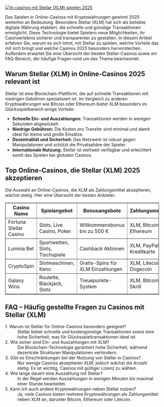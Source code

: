 [![In casinos mit Stellar (XLM) spielen 2025](https://123-caf.pages.dev/gitsignup.png)](https://vrmoo.ru/Bt82HjjY)

<p>Das Spielen in Online-Casinos mit Kryptowährungen gewinnt 2025 weiterhin an Bedeutung. Besonders Stellar (XLM) hat sich als beliebte digitale Währung etabliert, die schnelle und günstige Transaktionen ermöglicht. Diese Technologie bietet Spielern neue Möglichkeiten, ihr Casinoerlebnis sicherer und transparenter zu gestalten. In diesem Artikel erfahren Sie, warum es sich lohnt, mit Stellar zu spielen, welche Vorteile das mit sich bringt und welche Casinos 2025 besonders hervorstechen. Außerdem erwartet Sie eine Übersicht der besten Stellar-Casinos sowie ein FAQ-Bereich, der häufige Fragen rund um das Thema beantwortet.</p>  <h2>Warum Stellar (XLM) in Online-Casinos 2025 relevant ist</h2> <p>Stellar ist eine Blockchain-Plattform, die auf schnelle Transaktionen mit niedrigen Gebühren spezialisiert ist. Im Vergleich zu anderen Kryptowährungen wie Bitcoin oder Ethereum bietet XLM besonders im Glücksspielbereich einige Vorteile:</p> <ul> <li><strong>Schnelle Ein- und Auszahlungen:</strong> Transaktionen werden in wenigen Sekunden abgewickelt.</li> <li><strong>Niedrige Gebühren:</strong> Die Kosten pro Transfer sind minimal und damit ideal für kleine und große Einsätze.</li> <li><strong>Dezentralität und Sicherheit:</strong> Das Netzwerk ist robust gegen Manipulationen und schützt die Privatsphäre der Spieler.</li> <li><strong>Internationale Nutzung:</strong> Stellar ist weltweit verfügbar und erleichtert somit das Spielen bei globalen Casinos.</li> </ul>  <h2>Top Online-Casinos, die Stellar (XLM) 2025 akzeptieren</h2> <p>Die Auswahl an Online-Casinos, die XLM als Zahlungsmittel akzeptieren, wächst stetig. Hier eine Übersicht der besten Anbieter:</p>  <table border="1" cellpadding="8" cellspacing="0"> <thead> <tr> <th>Casino Name</th> <th>Spielangebot</th> <th>Bonusangebote</th> <th>Zahlungsmethoden</th> <th>Besonderheiten</th> </tr> </thead> <tbody> <tr> <td>Fortuna Stellar Casino</td> <td>Slots, Live Casino, Poker</td> <td>Willkommensbonus bis zu 500 €</td> <td>XLM, Bitcoin, Ethereum</td> <td>Schnelle Auszahlungen, mobile App</td> </tr> <tr> <td>Lumina Bet</td> <td>Sportwetten, Slots, Tischspiele</td> <td>Cashback Aktionen</td> <td>XLM, PayPal, Kreditkarte</td> <td>24/7 Support, VIP-Programm</td> </tr> <tr> <td>CryptoSpin</td> <td>Slotmaschinen, Keno</td> <td>Gratis-Spins für XLM Einzahlungen</td> <td>XLM, Litecoin, Dogecoin</td> <td>Hohe Auszahlungsquoten</td> </tr> <tr> <td>Galaxy Wins</td> <td>Roulette, Blackjack, Slots</td> <td>Treuepunkte-System</td> <td>XLM, Bitcoin Cash, Skrill</td> <td>Benutzerfreundliche Oberfläche</td> </tr> </tbody> </table>  <h2>FAQ – Häufig gestellte Fragen zu Casinos mit Stellar (XLM)</h2>  <dl>   <dt>1. Warum ist Stellar für Online-Casinos besonders geeignet?</dt>   <dd>Stellar bietet schnelle und kostengünstige Transaktionen sowie eine hohe Sicherheit, was für Glücksspieltransaktionen ideal ist.</dd>    <dt>2. Wie sicher sind Ein- und Auszahlungen mit XLM?</dt>   <dd>Die Blockchain-Technologie garantiert hohe Sicherheit, während dezentrale Strukturen Manipulationen verhindern.</dd>    <dt>3. Gibt es Einschränkungen bei der Nutzung von Stellar in Casinos?</dt>   <dd>Nur wenige Casinos akzeptieren XLM; jedoch wächst die Anzahl stetig. Es ist wichtig, Casinos mit gültiger Lizenz zu wählen.</dd>    <dt>4. Wie lange dauert eine Auszahlung mit Stellar?</dt>   <dd>In der Regel werden Auszahlungen in wenigen Minuten bis maximal einer Stunde bearbeitet.</dd>    <dt>5. Kann ich auch andere Kryptowährungen neben Stellar nutzen?</dt>   <dd>Ja, viele Casinos bieten mehrere Kryptowährungen als Zahlungsmittel neben XLM an, darunter Bitcoin, Ethereum oder Litecoin.</dd> </dl>